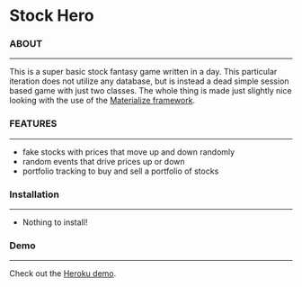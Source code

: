 # Stock Hero

### ABOUT
--------------------
This is a super basic stock fantasy game written in a day. This particular iteration does not utilize any database, but is instead a dead simple session based game with just two classes. The whole thing is made just slightly nice looking with the use of the [Materialize framework](http://materializecss.com).

### FEATURES
--------------------
* fake stocks with prices that move up and down randomly
* random events that drive prices up or down
* portfolio tracking to buy and sell a portfolio of stocks

### Installation
--------------------
* Nothing to install!

### Demo
--------------------
Check out the [Heroku demo](https://stock-hero.herokuapp.com/).
